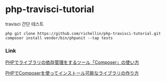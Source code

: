 # php-travisci-tutorial
travisci 간단 테스트

`php
git clone https://github.com/richellin/php-travisci-tutorial.git
composer install
vendor/bin/phpunit --tap tests
`

### Link
[PHPでライブラリの依存管理をするツール「Composer」の使い方](http://9ensan.com/blog/programming/php/php-composer-dependency-management/)

[PHPでComposerを使ってインストール可能なライブラリの作り方](http://9ensan.com/blog/programming/php/php-composer-library/)

